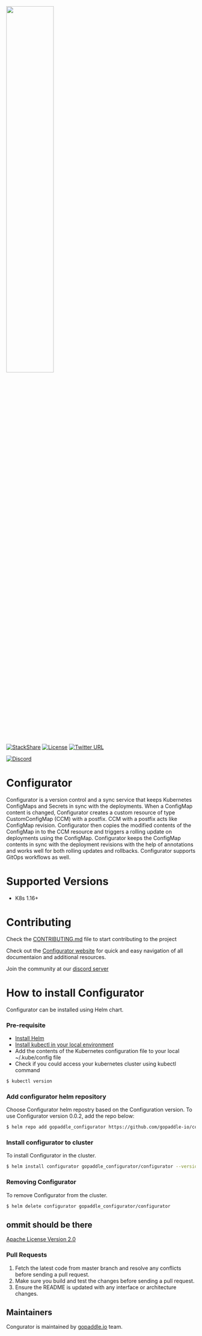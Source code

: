 <img src="https://gopaddle-marketing.s3.ap-southeast-2.amazonaws.com/Configurator-sync-service.png" width="50%">

[![StackShare](http://img.shields.io/badge/tech-stack-0690fa.svg?style=flat)](https://stackshare.io/gopaddleio/gopaddle)  [![License](https://img.shields.io/badge/License-Apache%202.0-blue.svg)](https://opensource.org/licenses/Apache-2.0)  [![Twitter URL](https://img.shields.io/twitter/url?label=%40configuratork8s&style=social&url=https%3A%2F%2Ftwitter.com%2Fconfiguratork8s)](https://twitter.com/configuratork8s)

[![Discord](https://discordapp.com/api/guilds/864856848279666730/widget.png?style=banner2)](https://discord.gg/dr24Z4BmP8)

# Configurator
Configurator is a version control and a sync service that keeps Kubernetes ConfigMaps and Secrets in sync with the deployments. When a ConfigMap content is changed, Configurator creates a custom resource of type CustomConfigMap (CCM) with a postfix. CCM with a postfix acts like ConfigMap revision. Configurator then copies the modified contents of the ConfigMap in to the CCM resource and triggers a rolling update on deployments using the ConfigMap.  Configurator keeps the ConfigMap contents in sync with the deployment revisions with the help of annotations and works well for both rolling updates and rollbacks. Configurator supports GitOps workflows as well.

# Supported Versions
  - K8s 1.16+

# Contributing
Check the [CONTRIBUTING.md](/CONTRIBUTING.md) file to start contributing to the project

Check out the [Configurator website](https://gopaddle-io.github.io/configurator/) for quick and easy navigation of all documentaion and additional resources. 

Join the community at our [discord server]((https://discord.gg/dr24Z4BmP8))

# How to install Configurator
Configurator can be installed using Helm chart.

### Pre-requisite
* [Install Helm](https://helm.sh/docs/intro/install/)
* [Install kubectl in your local environment](https://kubernetes.io/docs/tasks/tools/)
* Add the contents of the Kubernetes configuration file to your local  ~/.kube/config file
* Check if you could access your kubernetes cluster using kubectl command
```sh
$ kubectl version
```

### Add configurator helm repository
Choose Configurator helm repostry based on the Configuration version. To use Configurator version 0.0.2, add the repo below:
```sh
$ helm repo add gopaddle_configurator https://github.com/gopaddle-io/configurator/raw/v0.0.2/helm
```

### Install configurator to cluster
To install Configurator in the cluster.
```sh
$ helm install configurator gopaddle_configurator/configurator --version 0.4.0-alpha
```

### Removing Configurator
To remove Configurator from the cluster.
```sh
$ helm delete configurator gopaddle_configurator/configurator
```

## ommit should be there

[Apache License Version 2.0](/LICENSE.md)

### Pull Requests
1. Fetch the latest code from master branch and resolve any conflicts before sending a pull request.
2. Make sure you build and test the changes before sending a pull request.
3. Ensure the README is updated with any interface or architecture changes.

## Maintainers
Congurator is maintained by [gopaddle.io](https://gopaddle.io) team.
